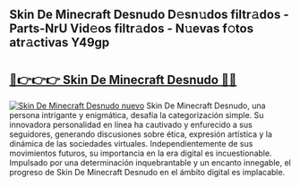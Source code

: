 ## Skin De Minecraft Desnudo D𝚎sn𝚞dos filtr𝚊dos - Parts-NrU Vid𝚎os filtr𝚊dos - N𝚞evas f𝚘tos atr𝚊ctivas Y49gp

# <h2><a href="http://mb6b2qz.tromn.icu/?c=Skin+De+Minecraft+Desnudo">🔗👉👉👉 Skin De Minecraft Desnudo 🔗🔗</a></h2>

[![Skin De Minecraft Desnudo nuevo](https://i.imgur.com/pEAQMta.gif)](http://mb6b2qz.tromn.icu/?c=Skin+De+Minecraft+Desnudo)
Skin De Minecraft Desnudo, una persona intrigante y enigmática, desafía la categorización simple. Su innovadora personalidad en línea ha cautivado y enfurecido a sus seguidores, generando discusiones sobre ética, expresión artística y la dinámica de las sociedades virtuales. Independientemente de sus movimientos futuros, su importancia en la era digital es incuestionable. Impulsado por una determinación inquebrantable y un encanto innegable, el progreso de Skin De Minecraft Desnudo en el ámbito digital es implacable.
